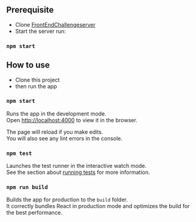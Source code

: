 ## Prerequisite

- Clone  [FrontEndChallengeserver](https://github.com/mosaic-avantos/frontendchallengeserver)
- Start the server run:
### `npm start`

## How to use
- Clone this project
- then run the app

### `npm start`

Runs the app in the development mode.\
Open [http://localhost:4000](http://localhost:4000) to view it in the browser.

The page will reload if you make edits.\
You will also see any lint errors in the console.

### `npm test`

Launches the test runner in the interactive watch mode.\
See the section about [running tests](https://facebook.github.io/create-react-app/docs/running-tests) for more information.

### `npm run build`

Builds the app for production to the `build` folder.\
It correctly bundles React in production mode and optimizes the build for the best performance.


